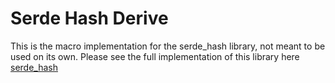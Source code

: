 # Serde Hash Derive
This is the macro implementation for the serde_hash library, not meant to be used on its own. Please see the full implementation of this library here [serde_hash](http://crates.io/crates/serde_hash)